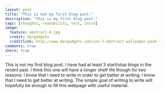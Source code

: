 ```yaml
---
layout: post
title: "This is not my first blog post."
description: "This is my first blog post."
tags: [thoughts, readability, test, intro]
image:
  feature: abstract-6.jpg
  credit: dargadgetz
  creditlink: http://www.dargadgetz.com/ios-7-abstract-wallpaper-pack-for-iphone-5-and-ipod-touch-retina/
comments: true
share: true
---
```

This is not my first blog post. 
I have had at least 3 start/stop blogs in the recent past.
I think this one will have a longer shelf life though for two reasons: 
I know that I need to write in order to get better at writing; I know that I need
to get better at writing. 
The simple goal of writing to write will hopefully be enough to fill 
this webpage with useful material.

